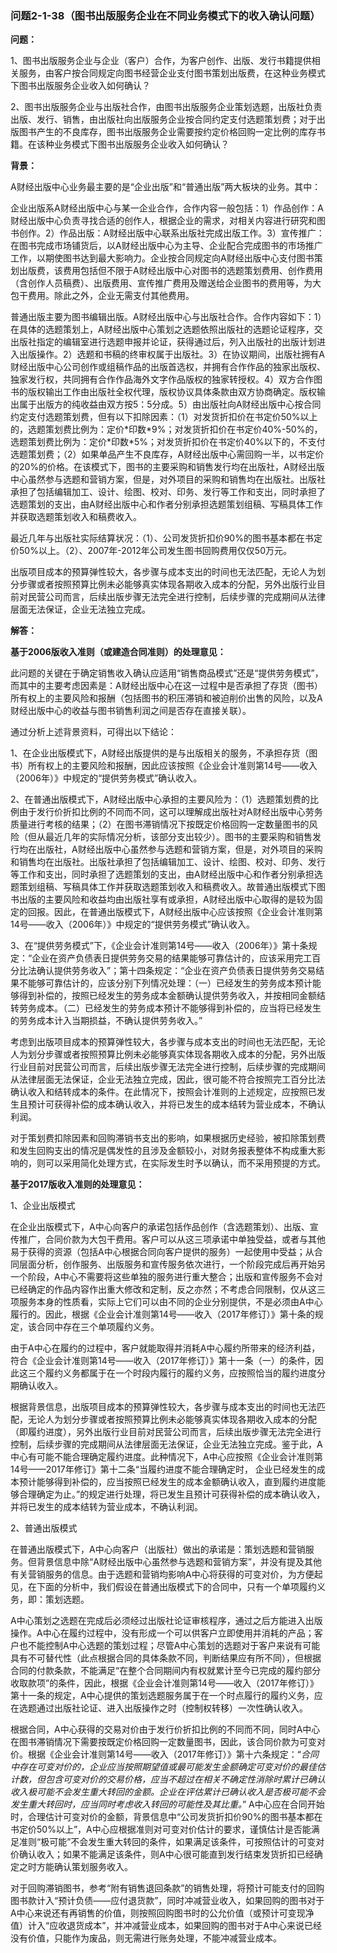 ### 问题2-1-38（图书出版服务企业在不同业务模式下的收入确认问题）

**问题：**

1、图书出版服务企业与企业（客户）合作，为客户创作、出版、发行书籍提供相关服务，由客户按合同规定向图书经营企业支付图书策划出版费，在这种业务模式下图书出版服务企业收入如何确认？

2、图书出版服务企业与出版社合作，由图书出版服务企业策划选题，出版社负责出版、发行、销售，由出版社向出版服务企业按合同约定支付选题策划费；对于出版图书产生的不良库存，图书出版服务企业需要按约定价格回购一定比例的库存书籍。在该种业务模式下图书出版服务企业收入如何确认？

**背景：**

A财经出版中心业务最主要的是“企业出版”和“普通出版”两大板块的业务。其中：

企业出版系A财经出版中心与某一企业合作，合作内容一般包括：1）作品创作：A财经出版中心负责寻找合适的创作人，根据企业的需求，对相关内容进行研究和图书创作。2）作品出版：A财经出版中心联系出版社完成出版工作。3）宣传推广：在图书完成市场铺货后，以A财经出版中心为主导、企业配合完成图书的市场推广工作，以期使图书达到最大影响力。企业按合同规定向A财经出版中心支付图书策划出版费，该费用包括但不限于A财经出版中心对图书的选题策划费用、创作费用（含创作人员稿费）、出版费用、宣传推广费用及赠送给企业图书的费用等，为大包干费用。除此之外，企业无需支付其他费用。

普通出版主要为图书编辑出版。A财经出版中心与出版社合作。合作内容如下：1）在具体的选题策划上，A财经出版中心策划之选题依照出版社的选题论证程序，交出版社指定的编辑室进行选题申报并论证，获得通过后，列入出版社的出版计划进入出版操作。2）选题和书稿的终审权属于出版社。3）在协议期间，出版社拥有A财经出版中心公司创作或组稿作品的出版首选权，并拥有合作作品的独家出版权、独家发行权，共同拥有合作作品海外文字作品版权的独家转授权。4）双方合作图书的版权输出工作由出版社全权代理，版权协议具体条款由双方协商确定。版权输出属于出版方的纯收益由双方按5：5分成。5）由出版社向A财经出版中心按合同约定支付选题策划费，但有以下扣除因素：（1）对发货折扣价在书定价50%以上的，选题策划费比例为：定价\*印数\*9%；对发货折扣价在书定价40%-50%的，选题策划费比例为：定价\*印数\*5%；对发货折扣价在书定价40%以下的，不支付选题策划费；（2）如果单品产生不良库存，A财经出版中心需回购一半，以书定价的20%的价格。在该模式下，图书的主要采购和销售发行均在出版社，A财经出版中心虽然参与选题和营销方案，但是，对外项目的采购和销售均在出版社。出版社承担了包括编辑加工、设计、绘图、校对、印务、发行等工作和支出，同时承担了选题策划的支出，由A财经出版中心和作者分别承担选题策划组稿、写稿具体工作并获取选题策划收入和稿费收入。

最近几年与出版社实际结算状况：（1）、公司发货折扣价90%的图书基本都在书定价50%以上。（2）、2007年-2012年公司发生图书回购费用仅仅50万元。

出版项目成本的预算弹性较大，各步骤与成本支出的时间也无法匹配，无论人为划分步骤或者按照预算比例未必能够真实体现各期收入成本的分配，另外出版行业目前对民营公司而言，后续出版步骤无法完全进行控制，后续步骤的完成期间从法律层面无法保证，企业无法独立完成。

**解答：**

**基于2006版收入准则（或建造合同准则）的处理意见：**

此问题的关键在于确定销售收入确认应适用“销售商品模式”还是“提供劳务模式”，而其中的主要考虑因素是：A财经出版中心在这一过程中是否承担了存货（图书）所有权上的主要风险和报酬（包括图书的积压滞销和被迫削价出售的风险，以及A财经出版中心的收益与图书销售利润之间是否存在直接关联）。

通过分析上述背景资料，可得出以下结论：

1、在企业出版模式下，A财经出版提供的是与出版相关的服务，不承担存货（图书）所有权上的主要风险和报酬，因此应该按照《企业会计准则第14号——收入（2006年）》中规定的“提供劳务模式”确认收入。

2、在普通出版模式下，A财经出版中心承担的主要风险为：（1）选题策划费的比例由于发行价折扣比例的不同而不同，这可以理解成出版社对A财经出版中心劳务质量进行考核的结果；（2）在图书滞销情况下按既定价格回购一定数量图书的风险（但从最近几年的实际情况分析，该部分支出较少）。图书的主要采购和销售发行均在出版社，A财经出版中心虽然参与选题和营销方案，但是，对外项目的采购和销售均在出版社。出版社承担了包括编辑加工、设计、绘图、校对、印务、发行等工作和支出，同时承担了选题策划的支出，由A财经出版中心和作者分别承担选题策划组稿、写稿具体工作并获取选题策划收入和稿费收入。故普通出版模式下图书出版的主要风险和收益均由出版社享有或承担，A财经出版中心取得的是较为固定的回报。因此，在普通出版模式下，A财经出版中心应该按照《企业会计准则第14号——收入（2006年）》中规定的“提供劳务模式”确认收入。

3、在“提供劳务模式”下，《企业会计准则第14号——收入（2006年）》第十条规定：“企业在资产负债表日提供劳务交易的结果能够可靠估计的，应该采用完工百分比法确认提供劳务收入”；第十四条规定：“企业在资产负债表日提供劳务交易结果不能够可靠估计的，应该分别下列情况处理：（一）已经发生的劳务成本预计能够得到补偿的，按照已经发生的劳务成本金额确认提供劳务收入，并按相同金额结转劳务成本。（二）已经发生的劳务成本预计不能够得到补偿的，应当将已经发生的劳务成本计入当期损益，不确认提供劳务收入。”

考虑到出版项目成本的预算弹性较大，各步骤与成本支出的时间也无法匹配，无论人为划分步骤或者按照预算比例未必能够真实体现各期收入成本的分配，另外出版行业目前对民营公司而言，后续出版步骤无法完全进行控制，后续步骤的完成期间从法律层面无法保证，企业无法独立完成，因此，很可能不符合按照完工百分比法确认收入和结转成本的条件。在此情况下，按照会计准则的上述规定，应按照已发生且预计可获得补偿的成本确认收入，并将已发生的成本结转为营业成本，不确认利润。

对于策划费扣除因素和回购滞销书支出的影响，如果根据历史经验，被扣除策划费和发生回购支出的情况是偶发性的且涉及金额较小，对财务报表整体不构成重大影响的，则可以采用简化处理方式，在实际发生时予以确认，而不采用预提的方式。

**基于2017版收入准则的处理意见：**

1、企业出版模式

在企业出版模式下，A中心向客户的承诺包括作品创作（含选题策划）、出版、宣传推广，合同价款为大包干费用。客户可以从这三项承诺中单独受益，或者与其他易于获得的资源（包括A中心根据合同向客户提供的服务）一起使用中受益；从合同层面分析，创作服务、出版服务和宣传服务依次进行，一个阶段完成后再开始另一个阶段，A中心不需要将这些单独的服务进行重大整合；出版和宣传服务不会对已经确定的作品内容作出重大修改和定制，反之亦然；不考虑合同限制，仅从这三项服务本身的性质看，实际上它们可以由不同的企业分别提供，不是必须由A中心履行的。因此，根据《企业会计准则第14号——收入（2017年修订）》第十条的规定，该合同中存在三个单项履约义务。

由于A中心在履约的过程中，客户就能取得并消耗A中心履约所带来的经济利益，符合《企业会计准则第14号——收入（2017年修订）》第十一条（一）的条件，因此这三个履约义务都属于在一个时段内履行的履约义务，应按照恰当的履约进度分期确认收入。

根据背景信息，出版项目成本的预算弹性较大，各步骤与成本支出的时间也无法匹配，无论人为划分步骤或者按照预算比例未必能够真实体现各期收入成本的分配（即履约进度），另外出版行业目前对民营公司而言，后续出版步骤无法完全进行控制，后续步骤的完成期间从法律层面无法保证，企业无法独立完成。鉴于此，A中心有可能不能合理确定履约进度。此种情况下，A中心应按照《企业会计准则第14号——2017年修订》第十二条“当履约进度不能合理确定时，
企业已经发生的成本预计能够得到补偿的，应当按照已经发生的成本金额确认收入，直到履约进度能够合理确定为止。”的规定进行处理，将已发生且预计可获得补偿的成本确认收入，并将已发生的成本结转为营业成本，不确认利润。

2、普通出版模式

在普通出版模式下，A中心向客户（出版社）做出的承诺是：策划选题和营销服务。但背景信息中除“A财经出版中心虽然参与选题和营销方案”，并没有提及其他有关营销服务的信息。由于选题和营销均影响A中心将获得的可变对价，为方便起见，在下面的分析中，我们假设在普通出版模式下的合同中，只有一个单项履约义务，即：策划选题。

A中心策划之选题在完成后必须经过出版社论证审核程序，通过之后方能进入出版操作。A中心在履约过程中，没有形成一个可以供客户立即使用并消耗的产品；客户也不能控制A中心选题的策划过程；尽管A中心策划的选题对于客户来说有可能具有不可替代性（此点根据合同的具体条款不同，判断结果应有所不同），但根据合同的付款条款，不能满足“在整个合同期间内有权就累计至今已完成的履约部分收取款项”的条件，因此，根据《企业会计准则第14号——收入（2017年修订）》第十一条的规定，A中心提供的策划选题服务属于在一个时点履行的履约义务，应在选题通过出版社论证、进入出版操作之时（控制权转移）一次性确认收入。

根据合同，A中心获得的交易对价由于发行价折扣比例的不同而不同，同时A中心在图书滞销情况下需要按既定价格回购一定数量图书，因此，该合同价款为可变对价。根据《企业会计准则第14号——收入（2017年修订）》第十六条规定：“*合同中存在可变对价的，企业应当按照期望值或最可能发生金额确定可变对价的最佳估计数，但包含可变对价的交易价格，应当不超过在相关不确定性消除时累计已确认收入极可能不会发生重大转回的金额。企业在评估累计已确认收入是否极可能不会发生重大转回时，应当同时考虑收入转回的可能性及其比重。*”
A中心应在合同开始时，合理估计可变对价的金额，背景信息中“公司发货折扣价90%的图书基本都在书定价50%以上”，A中心应根据准则对可变对价估计的要求，谨慎估计是否能满足准则“极可能”不会发生重大转回的条件，如果满足该条件，可按照估计的可变对价确认收入；如果不能满足该条件，则A中心很可能直到发行结束发货折扣已经确定之时方能确认策划服务收入。

对于回购滞销图书，参考“附有销售退回条款”的销售处理，将预计可能支付的回购图书款计入“预计负债——应付退货款”，同时冲减营业收入，如果回购的图书对于A中心来说还有再销售的价值，则按照回购图书时的公允价值（或预计可变现净值）计入“应收退货成本”，并冲减营业成本，如果回购的图书对于A中心来说已经没有价值，只能作为废品，则无需进行账务处理，不能冲减营业成本。